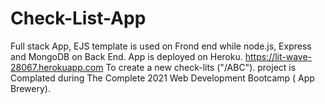 # Check-List-App
Full stack App, EJS template is used on Frond end while node.js, Express and MongoDB on Back End. App is deployed on Heroku. https://lit-wave-28067.herokuapp.com
To create a new check-lits ("/ABC").
project is Complated during The Complete 2021 Web Development Bootcamp ( App Brewery).
